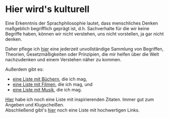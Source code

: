 # Hier wird's kulturell
Eine Erkenntnis der Sprachphilosophie lautet, dass menschliches Denken maßgeblich begrifflich geprägt ist, d.h.
Sachverhalte für die wir keine Begriffe haben, können wir nicht verstehen, uns nicht vorstellen, ja gar nicht denken.

Daher pflege ich [hier](begriffe.md) eine jederzeit unvollständige Sammlung von Begriffen, Theorien, Gesetzmäßigkeiten
oder Prinzipien, die mir helfen über die Welt nachzudenken und einem Verstehen näher zu kommen.

Außerdem gibt es:
- [eine Liste mit Büchern](literatur.md), die ich mag,
- [eine Liste mit Filmen](filme.md), die ich mag, und
- [eine Liste mit Musik](musik.md), die ich mag.

[Hier](zitate.md) habe ich noch eine Liste mit inspirierenden Zitaten. Immer gut zum Angeben und Klugscheißen.  
Abschließend gibt's [hier](culture_links.md) noch eine Liste mit hochwertigen Links.
